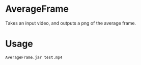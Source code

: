 AverageFrame
==========

Takes an input video, and outputs a png of the average frame.

Usage
==========
	AverageFrame.jar test.mp4
